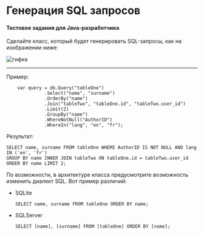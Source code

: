 # Генерация SQL запросов
  
#### Тестовое задания для Java-разработчика

Сделайте класс, который будет генерировать SQL-запросы, как на изображении ниже:


![гифка](https://user-images.githubusercontent.com/89448563/189496458-1ed06e2c-9666-47e1-926d-dcad3f5b5b56.gif)

-----
Пример: 
 
        var query = db.Query("tableOne")
                  .Select("name", "surname")
                  .OrderBy("name")
                  .Join("tableTwo", "tableOne.id", "tableTwo.user_id")
                  .Limit(2)
                  .GroupBy("name")
                  .WhereNotNull("AuthorID")
                  .WhereIn("lang", "en", "fr");

Результат:

    SELECT name, surname FROM tableOne WHERE AuthorID IS NOT NULL AND lang IN ('en', 'fr') 
    GROUP BY name INNER JOIN tableTwo ON tableOne.id = tableTwo.user_id ORDER BY name LIMIT 2;
    
По возможности, в архитектуре класса предусмотрите возможность изменить диалект SQL. Вот пример различий:

- SQLite

      SELECT name, surname FROM tableOne ORDER BY name;

- SQLServer

      SELECT [name], [surname] FROM [tableOne] ORDER BY [name];
